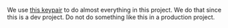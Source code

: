 We use [this keypair](./wallet.json) to do almost everything in this project. We do that since this is a dev project.
Do not do something like this in a production project.